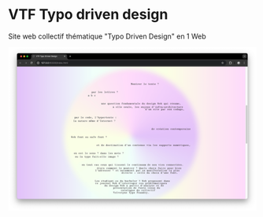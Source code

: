 # VTF Typo driven design
Site web collectif thématique "Typo Driven Design" en 1 Web

![](images/capture.png)
